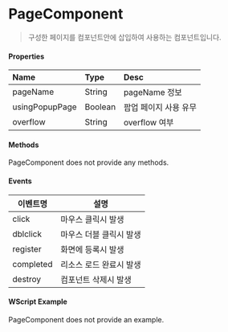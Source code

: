 # PageComponent
> 구성한 페이지를 컴포넌트안에 삽입하여 사용하는 컴포넌트입니다.

#### Properties
| Name       | Type    | Desc                                                |
| :--------- | :------ | :-------------------------------------------------- |
| pageName | String  | pageName 정보                                        |
| usingPopupPage | Boolean  | 팝업 페이지 사용 유무                             |
| overflow | String  | overflow 여부                             |

#### Methods

PageComponent does not provide any methods.

#### Events
|이벤트명|설명|
|---|---|
|click|마우스 클릭시 발생|
|dblclick|마우스 더블 클릭시 발생|
|register|화면에 등록시 발생|
|completed|리소스 로드 완료시 발생|
|destroy|컴포넌트 삭제시 발생|

#### WScript Example

PageComponent does not provide an example.